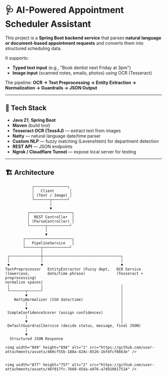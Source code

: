 # 🩺 AI-Powered Appointment Scheduler Assistant

This project is a **Spring Boot backend service** that parses **natural language or document-based appointment requests** and converts them into structured scheduling data.

It supports:
- **Typed text input** (e.g., "Book dentist next Friday at 3pm")
- **Image input** (scanned notes, emails, photos) using OCR (Tesseract)

The pipeline: **OCR → Text Preprocessing → Entity Extraction → Normalization → Guardrails → JSON Output**

---

## 🚀 Tech Stack

- **Java 21**, **Spring Boot**
- **Maven** (build tool)
- **Tesseract OCR (Tess4J)** — extract text from images
- **Natty** — natural language date/time parser
- **Custom NLP** — fuzzy matching (Levenshtein) for department detection
- **REST API** — JSON endpoints
- **Ngrok / Cloudflare Tunnel** — expose local server for testing

---

## 🏗️ Architecture

```text
            ┌───────────────┐
            │   Client       │
            │ (Text / Image) │
            └───────┬───────┘
                    │
                    ▼
          ┌───────────────────┐
          │  REST Controller  │
          │ (ParseController) │
          └───────┬──────────┘
                  │
                  ▼
        ┌─────────────────────┐
        │   PipelineService   │
        └───────┬────────────┘
                │
 ┌──────────────┼───────────────────────────────────┐
 │              │                                   │
 ▼              ▼                                   ▼
TextPreprocessor   EntityExtractor (Fuzzy dept,   OCR Service
(lowercase,        date/time phrase)              (Tesseract + preprocessing)
normalize spaces)                                 
 │              │                                   │
 └───────┬──────┘                                   │
         ▼                                          │
    NattyNormalizer (ISO date/time)                 │
         │                                          │
         ▼                                          │
 SimpleConfidenceScorer (assign confidences)        │
         │                                          │
         ▼                                          │
 DefaultGuardrailService (decide status, message, final JSON)
         │
         ▼
  Structured JSON Response

<img width="849" height="694" alt="1" src="https://github.com/user-attachments/assets/460cf55b-188a-424c-8526-16fdfcf6663e" />


<img width="877" height="757" alt="2" src="https://github.com/user-attachments/assets/46f017fc-7660-45da-a976-a74919817514" />

